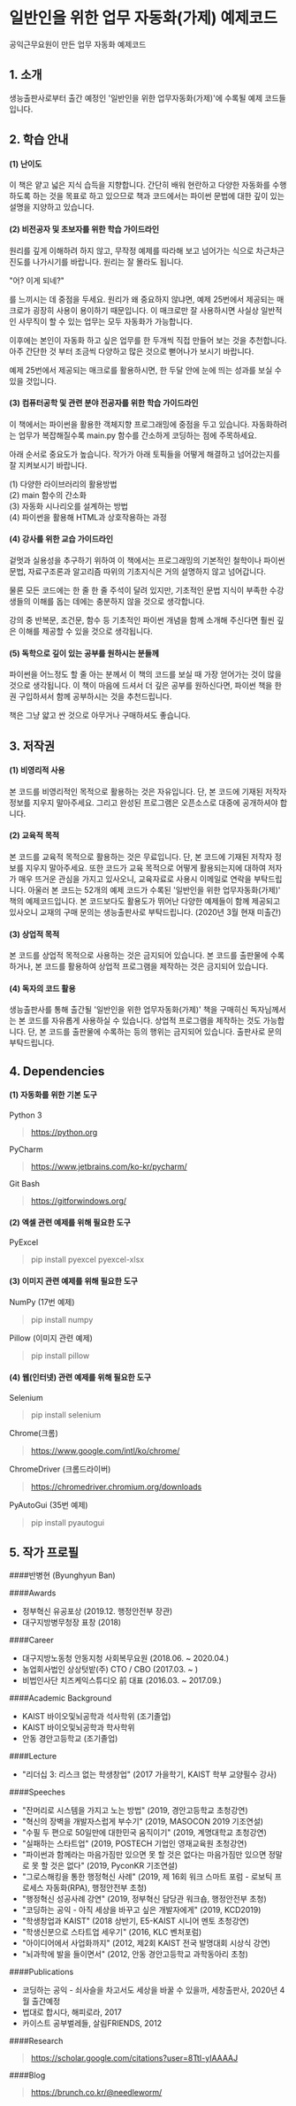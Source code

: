 # 일반인을 위한 업무 자동화(가제) 예제코드
공익근무요원이 만든 업무 자동화 예제코드


## 1. 소개
생능출판사로부터 출간 예정인 '일반인을 위한 업무자동화(가제)'에 수록될 예제 코드들입니다. 

## 2. 학습 안내
#### (1) 난이도
이 책은 얕고 넓은 지식 습득을 지향합니다. 간단히 배워 현란하고 다양한 자동화를 수행하도록 하는 것을 목표로 하고 있으므로 책과 코드에서는 파이썬 문법에 대한 깊이 있는 설명을 지양하고 있습니다.

#### (2) 비전공자 및 초보자를 위한 학습 가이드라인 
원리를 깊게 이해하려 하지 않고, 무작정 예제를 따라해 보고 넘어가는 식으로 차근차근 진도를 나가시기를 바랍니다. 원리는 잘 몰라도 됩니다.

"어? 이게 되네?"

를 느끼시는 데 중점을 두세요. 원리가 왜 중요하지 않냐면, 예제 25번에서 제공되는 매크로가 굉장히 사용이 용이하기 때문입니다. 이 매크로만 잘 사용하시면 사실상 일반적인 사무직이 할 수 있는 업무는 모두 자동화가 가능합니다.

이후에는 본인이 자동화 하고 싶은 업무를 한 두개씩 직접 만들어 보는 것을 추천합니다. 아주 간단한 것 부터 조금씩 다양하고 많은 것으로 뻗어나가 보시기 바랍니다.

예제 25번에서 제공되는 매크로를 활용하시면, 한 두달 안에 눈에 띄는 성과를 보실 수 있을 것입니다.

#### (3) 컴퓨터공학 및 관련 분야 전공자를 위한 학습 가이드라인
이 책에서는 파이썬을 활용한 객체지향 프로그래밍에 중점을 두고 있습니다. 자동화하려는 업무가 복잡해질수록 main.py 함수를 간소하게 코딩하는 점에 주목하세요.

아래 순서로 중요도가 높습니다. 작가가 아래 토픽들을 어떻게 해결하고 넘어갔는지를 잘 지켜보시기 바랍니다.

(1) 다양한 라이브러리의 활용방법<br>
(2) main 함수의 간소화<br>
(3) 자동화 시나리오를 설계하는 방법<br>
(4) 파이썬을 활용해 HTML과 상호작용하는 과정

#### (4) 강사를 위한 교습 가이드라인
겉멋과 실용성을 추구하기 위하여 이 책에서는 프로그래밍의 기본적인 철학이나 파이썬 문법, 자료구조론과 알고리즘 따위의 기초지식은 거의 설명하지 않고 넘어갑니다.

물론 모든 코드에는 한 줄 한 줄 주석이 달려 있지만, 기초적인 문법 지식이 부족한 수강생들의 이해를 돕는 데에는 충분하지 않을 것으로 생각합니다.

강의 중 반복문, 조건문, 함수 등 기초적인 파이썬 개념을 함께 소개해 주신다면 훨씬 깊은 이해를 제공할 수 있을 것으로 생각됩니다.

#### (5) 독학으로 깊이 있는 공부를 원하시는 분들께
파이썬을 어느정도 할 줄 아는 분께서 이 책의 코드를 보실 때 가장 얻어가는 것이 많을 것으로 생각됩니다. 이 책이 마음에 드셔서 더 깊은 공부를 원하신다면, 파이썬 책을 한 권 구입하셔서 함께 공부하시는 것을 추천드립니다.

책은 그냥 얇고 싼 것으로 아무거나 구매하셔도 좋습니다. 

## 3. 저작권
#### (1) 비영리적 사용
  본 코드를 비영리적인 목적으로 활용하는 것은 자유입니다. 단, 본 코드에 기재된 저작자 정보를 지우지 말아주세요. 그리고 완성된 프로그램은 오픈소스로 대중에 공개하셔야 합니다.
#### (2) 교육적 목적
  본 코드를 교육적 목적으로 활용하는 것은 무료입니다. 단, 본 코드에 기재된 저작자 정보를 지우지 말아주세요. 또한 코드가 교육 목적으로 어떻게 활용되는지에 대하여 저자가 매우 뜨거운 관심을 가지고 있사오니, 교육자료로 사용시 이메일로 연락을 부탁드립니다.
  아울러 본 코드는 52개의 예제 코드가 수록된 '일반인을 위한 업무자동화(가제)' 책의 예제코드입니다. 본 코드보다도 활용도가 뛰어난 다양한 예제들이 함께 제공되고 있사오니 교재의 구매 문의는 생능출판사로 부탁드립니다. (2020년 3월 현재 미출간)
#### (3) 상업적 목적
  본 코드를 상업적 목적으로 사용하는 것은 금지되어 있습니다. 본 코드를 출판물에 수록하거나, 본 코드를 활용하여 상업적 프로그램을 제작하는 것은 금지되어 있습니다.
#### (4) 독자의 코드 활용
  생능출판사를 통해 출간될 '일반인을 위한 업무자동화(가제)' 책을 구매히신 독자님께서는 본 코드를 자유롭게 사용하실 수 있습니다. 상업적 프로그램을 제작하는 것도 가능합니다. 단, 본 코드를 출판물에 수록하는 등의 행위는 금지되어 있습니다. 출판사로 문의 부탁드립니다.
  
## 4. Dependencies
#### (1) 자동화를 위한 기본 도구
Python 3
>https://python.org

PyCharm
>https://www.jetbrains.com/ko-kr/pycharm/

Git Bash
>https://gitforwindows.org/

#### (2) 엑셀 관련 예제를 위해 필요한 도구
PyExcel
> pip install pyexcel pyexcel-xlsx


#### (3) 이미지 관련 예제를 위해 필요한 도구
NumPy (17번 예제)
> pip install numpy

Pillow (이미지 관련 예제)
> pip install pillow

#### (4) 웹(인터넷) 관련 예제를 위해 필요한 도구
Selenium
>pip install selenium

Chrome(크롬)
>https://www.google.com/intl/ko/chrome/

ChromeDriver (크롬드라이버)
>https://chromedriver.chromium.org/downloads

PyAutoGui (35번 예제)
>pip install pyautogui

## 5. 작가 프로필
####반병현 (Byunghyun Ban)

####Awards
 - 정부혁신 유공포상 (2019.12. 행정안전부 장관)
 - 대구지방병무청장 표창 (2018)
 
####Career
 - 대구지방노동청 안동지청 사회복무요원 (2018.06. ~ 2020.04.)
 - 농업회사법인 상상텃밭(주) CTO / CBO (2017.03. ~ )
 - 비법인사단 치즈케익스튜디오 前 대표 (2016.03. ~ 2017.09.)
 
####Academic Background
 - KAIST 바이오및뇌공학과 석사학위 (조기졸업)
 - KAIST 바이오및뇌공학과 학사학위
 - 안동 경안고등학교 (조기졸업)
 
####Lecture
 - "리더십 3: 리스크 없는 학생창업" (2017 가을학기, KAIST 학부 교양필수 강사)
 
####Speeches
 - "잔머리로 시스템을 가지고 노는 방법" (2019, 경안고등학교 초청강연)
 - "혁신의 장벽을 개발자스럽게 부수기" (2019, MASOCON 2019 기조연설)
 - "수필 두 편으로 50일만에 대한민국 움직이기" (2019, 계명대학교 초청강연)
 - "실패하는 스타트업" (2019, POSTECH 기업인 영재교육원 초청강연)
 - "파이썬과 함께라는 마음가짐만 있으면 못 할 것은 없다는 마음가짐만 있으면 정말로 못 할 것은 없다" (2019, PyconKR 기조연설)
 - "그로스해킹을 통한 행정혁신 사례" (2019, 제 16회 워크 스마트 포럼 - 로보틱 프로세스 자동화(RPA), 행정안전부 초청)
 - "행정혁신 성공사례 강연" (2019, 정부혁신 담당관 워크숍, 행정안전부 초청)
 - "코딩하는 공익 - 아직 세상을 바꾸고 싶은 개발자에게" (2019, KCD2019)
 - "학생창업과 KAIST" (2018 상반기, E5-KAIST 시니어 멘토 초청강연)
 - "학생신분으로 스타트업 세우기" (2016, KLC 벤처포럼)
 - "아이디어에서 사업화까지" (2012, 제2회 KAIST 전국 발명대회 시상식 강연)
 - "뇌과학에 발을 들이면서" (2012, 안동 경안고등학교 과학동아리 초청)
 
 ####Publications
 - 코딩하는 공익 - 쇠사슬을 차고서도 세상을 바꿀 수 있을까, 세창출판사, 2020년 4월 출간예정
 - 법대로 합시다, 해피로라, 2017
 - 카이스트 공부벌레들, 살림FRIENDS, 2012
 
 ####Research
 >https://scholar.google.com/citations?user=8TtI-yIAAAAJ
 
 ####Blog
 >https://brunch.co.kr/@needleworm/
